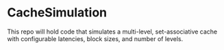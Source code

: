 # CacheSimulation
This repo will hold code that simulates a multi-level, set-associative cache with configurable latencies, block sizes, and number of levels.
